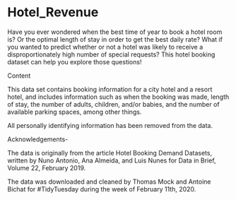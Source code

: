# Hotel_Revenue
Have you ever wondered when the best time of year to book a hotel room is? Or the optimal length of stay in order to get the best daily rate? What if you wanted to predict whether or not a hotel was likely to receive a disproportionately high number of special requests?  This hotel booking dataset can help you explore those questions!

Content


This data set contains booking information for a city hotel and a resort hotel, and includes information such as when the booking was made, length of stay, the number of adults, children, and/or babies, and the number of available parking spaces, among other things.

All personally identifying information has been removed from the data.

Acknowledgements-

The data is originally from the article Hotel Booking Demand Datasets, written by Nuno Antonio, Ana Almeida, and Luis Nunes for Data in Brief, Volume 22, February 2019.

The data was downloaded and cleaned by Thomas Mock and Antoine Bichat for #TidyTuesday during the week of February 11th, 2020.
